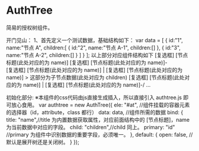 # AuthTree
简易的授权树组件。

开门见山：
1、首先定义一个测试数据，基础结构如下：
var data = [
  {
    id:"1",
    name:"节点 A",
    children:[
      {
        id:"2",
        name:"节点 A-1",
        children:[]
      },
      {
        id:"3",
        name:"节点 A-2",
        children:[]
      }
    ]
  }
];
以上部分对应组件结构如下
[复选框] [节点标题(此处对应的为 name)]
  [复选框] [节点标题(此处对应的为 name)]-\
  [复选框] [节点标题(此处对应的为 name)] |
  [复选框] [节点标题(此处对应的为 name)]  > 这部分为子节点数据(此处对应为 children)
  [复选框] [节点标题(此处对应的为 name)] |
  [复选框] [节点标题(此处对应的为 name)]-/
 ...
 
初始化部分:
※本组件的css代码由js直接生成插入，所以直接引入 authtree.js 即可放心食用。
var authtree = new AuthTree({
    ele: "#at", //组件挂载的容器元素的选择器（id，attribute，class 都行）
    data: data, //组件所需的数据
    bind: {
        title: "name",//title 为内置数据获取属性，对应前面结构中的 [节点标题]，name 为当前数据中对应的字段。
        child: "children",//child 同上。
        primary: "id" //primary 为组件中识别数据的重要字段，必须唯一。
    },
    default: {
        open: false, //默认是展开树还是关闭树。
    }
});
